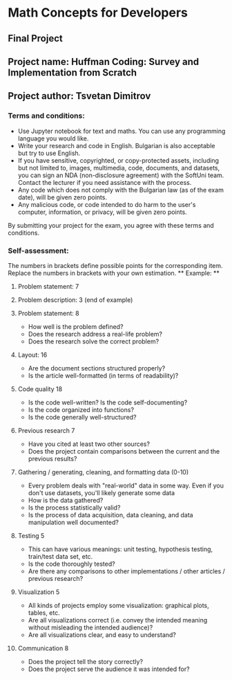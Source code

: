 # Math Concepts for Developers
## Final Project 

## Project name: Huffman Coding: Survey and Implementation from Scratch
## Project author: Tsvetan Dimitrov

### Terms and conditions:
* Use Jupyter notebook for text and maths. You can use any programming language you would like.
* Write your research and code in English. Bulgarian is also acceptable but try to use English.
* If you have sensitive, copyrighted, or copy-protected assets, including but not limited to, images, multimedia, code, documents, and datasets,
  you can sign an NDA (non-disclosure agreement) with the SoftUni team. Contact the lecturer if you need assistance with the process.
* Any code which does not comply with the Bulgarian law (as of the exam date), will be given zero points.
* Any malicious code, or code intended to do harm to the user's computer, information, or privacy, will be given zero points.

By submitting your project for the exam, you agree with these terms and conditions.

### Self-assessment:
The numbers in brackets define possible points for the corresponding item.
Replace the numbers in brackets with your own estimation.
** Example: **
1. Problem statement: 7
2. Problem description: 3
(end of example)

1. Problem statement: 8
	* How well is the problem defined?
	* Does the research address a real-life problem?
	* Does the research solve the correct problem?
2. Layout: 16
	* Are the document sections structured properly?
	* Is the article well-formatted (in terms of readability)?
3. Code quality 18
	* Is the code well-written? Is the code self-documenting?
	* Is the code organized into functions?
	* Is the code generally well-structured?
4. Previous research 7
	* Have you cited at least two other sources?
	* Does the project contain comparisons between the current and the previous results?
5. Gathering / generating, cleaning, and formatting data (0-10)
	* Every problem deals with "real-world" data in some way. Even if you don't use datasets, you'll likely generate some data
	* How is the data gathered?
	* Is the process statistically valid?
	* Is the process of data acquisition, data cleaning, and data manipulation well documented?
5. Testing 5
	* This can have various meanings: unit testing, hypothesis testing, train/test data set, etc.
	* Is the code thoroughly tested?
	* Are there any comparisons to other implementations / other articles / previous research?
6. Visualization 5
	* All kinds of projects employ some visualization: graphical plots, tables, etc.
	* Are all visualizations correct (i.e. convey the intended meaning without misleading the intended audience)?
	* Are all visualizations clear, and easy to understand?
7. Communication 8
	* Does the project tell the story correctly?
	* Does the project serve the audience it was intended for?
